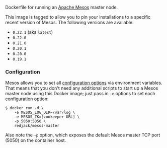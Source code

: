 Dockerfile for running an [Apache Mesos](http://mesos.apache.org/) master node.

This image is tagged to allow you to pin your installations to a specific recent
version of Mesos.  The following versions are available:

  * `0.22.1` (aka `latest`)
  * `0.22.0`
  * `0.21.0`
  * `0.20.1`
  * `0.20.0`
  * `0.19.1`

### Configuration

Mesos allows you to set all [configuration
options](http://mesos.apache.org/documentation/latest/configuration/) via
environment variables.  That means that you don't need any additional scripts to
start up a Mesos master node using this Docker image; just pass in `-e` options
to set each configuration option:

    $ docker run -d \
        -e MESOS_LOG_DIR=/var/log \
        -e MESOS_ZK=[zookeeper URL] \
        -p 5050:5050 \
        redjack/mesos-master

Also note the `-p` option, which exposes the default Mesos master TCP port
(5050) on the container host.
